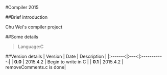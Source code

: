 #Compiler 2015

##Brief introduction

Chu Wei's compiler project

##Some details

>Language:C

##Version details
| Version | Date | Description |
|:-------:|:----:|:-----------:|
| **0.0** | 2015.4.2 | Begin to write in C |
| **0.1** | 2015.4.2 | removeComments.c is done|
